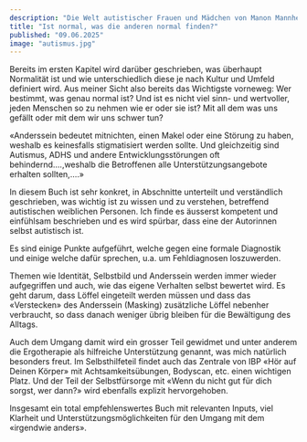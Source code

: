 ```yaml
---
description: "Die Welt autistischer Frauen und Mädchen von Manon Mannherz, Ismene Ditrich, Christa Koentges"
title: "Ist normal, was die anderen normal finden?"
published: "09.06.2025"
image: "autismus.jpg"
---
```


Bereits im ersten Kapitel wird darüber geschrieben, was überhaupt Normalität ist und wie unterschiedlich diese je nach Kultur und Umfeld definiert wird. Aus meiner Sicht also bereits das Wichtigste vorneweg: Wer bestimmt, was genau normal ist? Und ist es nicht viel sinn- und wertvoller, jeden Menschen so zu nehmen wie er oder sie ist? Mit all dem was uns gefällt oder mit dem wir uns schwer tun?

«Anderssein bedeutet mitnichten, einen Makel oder eine Störung zu haben, weshalb es keinesfalls stigmatisiert werden sollte. Und gleichzeitig sind Autismus, ADHS und andere Entwicklungsstörungen oft behindernd….,weshalb die Betroffenen alle Unterstützungsangebote erhalten sollten,….»

In diesem Buch ist sehr konkret, in Abschnitte unterteilt und verständlich geschrieben, was wichtig ist zu wissen und zu verstehen, betreffend autistischen weiblichen Personen. Ich finde es äusserst kompetent und einfühlsam beschrieben und es wird spürbar, dass eine der Autorinnen selbst autistisch ist.

Es sind einige Punkte aufgeführt, welche gegen eine formale Diagnostik und einige welche dafür sprechen, u.a. um Fehldiagnosen loszuwerden.

Themen wie Identität, Selbstbild und Anderssein werden immer wieder aufgegriffen und auch, wie das eigene Verhalten selbst bewertet wird. Es geht darum, dass Löffel eingeteilt werden müssen und dass das «Verstecken» des Anderssein (Masking) zusätzliche Löffel nebenher verbraucht, so dass danach weniger übrig bleiben für die Bewältigung des Alltags.

Auch dem Umgang damit wird ein grosser Teil gewidmet und unter anderem die Ergotherapie als hilfreiche Unterstützung genannt, was mich natürlich besonders freut. Im Selbsthilfeteil findet auch das Zentrale von IBP «Hör auf Deinen Körper» mit Achtsamkeitsübungen, Bodyscan, etc. einen wichtigen Platz. Und der Teil der Selbstfürsorge mit «Wenn du nicht gut für dich sorgst, wer dann?» wird ebenfalls explizit hervorgehoben.

Insgesamt ein total empfehlenswertes Buch mit relevanten Inputs, viel Klarheit und Unterstützungsmöglichkeiten für den Umgang mit dem «irgendwie anders».



  